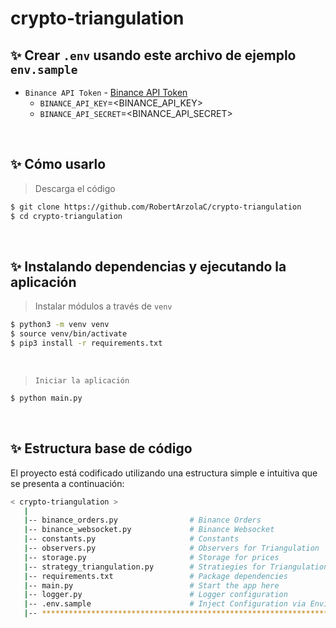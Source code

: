 # crypto-triangulation

## ✨ Crear `.env` usando este archivo de ejemplo `env.sample`

- `Binance API Token` - [Binance API Token](https://www.binance.com/es/support/faq/360002502072)
  - `BINANCE_API_KEY`=<BINANCE_API_KEY>
  - `BINANCE_API_SECRET`=<BINANCE_API_SECRET>

<br />

## ✨ Cómo usarlo

> Descarga el código

```bash
$ git clone https://github.com/RobertArzolaC/crypto-triangulation
$ cd crypto-triangulation
```

<br />

## ✨ Instalando dependencias y ejecutando la aplicación

> Instalar módulos a través de `venv`

```bash
$ python3 -m venv venv
$ source venv/bin/activate
$ pip3 install -r requirements.txt
```

<br />

> `Iniciar la aplicación`

```bash
$ python main.py
```

<br />

## ✨ Estructura base de código

El proyecto está codificado utilizando una estructura simple e intuitiva que se presenta a continuación:

```bash
< crypto-triangulation >
   |
   |-- binance_orders.py                # Binance Orders
   |-- binance_websocket.py             # Binance Websocket
   |-- constants.py                     # Constants
   |-- observers.py                     # Observers for Triangulation
   |-- storage.py                       # Storage for prices
   |-- strategy_triangulation.py        # Stratiegies for Triangulation
   |-- requirements.txt                 # Package dependencies
   |-- main.py                          # Start the app here
   |-- logger.py                        # Logger configuration
   |-- .env.sample                      # Inject Configuration via Environment Variables
   |-- *************************************************************************************
```

